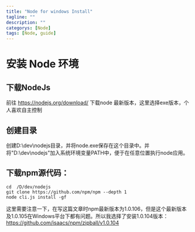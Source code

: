 ```yaml
---
title: "Node for windows Install"
tagline: ""
description: ""
categorys: [Node]
tags: [Node, guide]
---
```



# 安装 Node 环境
## 下载NodeJs
前往 https://nodejs.org/download/ 下载node 最新版本，这里选择exe版本，个人喜欢自主控制

## 创建目录
创建D:\dev\nodejs目录，并将node.exe保存在这个目录中。并将"D:\dev\nodejs"加入系统环境变量PATH中，便于在任意位置执行node应用。

## 下载npm源代码：
    cd  /D/dev/nodejs
	git clone https://github.com/npm/npm --depth 1
	node cli.js install -gf
   这里需要注意一下，在写这篇文章时npm最新版本为1.0.106，但是这个最新版本及1.0.105在Windows平台下都有问题。所以我选择了安装1.0.104版本：
   https://github.com/isaacs/npm/zipball/v1.0.104